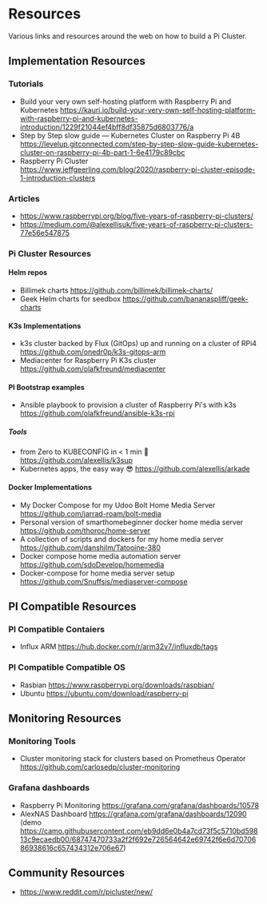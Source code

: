 # Resources

Various links and resources around the web on how to build a Pi Cluster.

## Implementation Resources

### Tutorials

-  Build your very own self-hosting platform with Raspberry Pi and Kubernetes https://kauri.io/build-your-very-own-self-hosting-platform-with-raspberry-pi-and-kubernetes-introduction/1229f21044ef4bff8df35875d6803776/a
- Step by Step slow guide — Kubernetes Cluster on Raspberry Pi 4B https://levelup.gitconnected.com/step-by-step-slow-guide-kubernetes-cluster-on-raspberry-pi-4b-part-1-6e4179c89cbc
- Raspberry Pi Cluster https://www.jeffgeerling.com/blog/2020/raspberry-pi-cluster-episode-1-introduction-clusters

### Articles

- https://www.raspberrypi.org/blog/five-years-of-raspberry-pi-clusters/
- https://medium.com/@alexellisuk/five-years-of-raspberry-pi-clusters-77e56e547875

### Pi Cluster Resources

#### Helm repos

- Billimek charts https://github.com/billimek/billimek-charts/
- Geek Helm charts for seedbox https://github.com/bananaspliff/geek-charts

#### K3s Implementations

- k3s cluster backed by Flux (GitOps) up and running on a cluster of RPi4 https://github.com/onedr0p/k3s-gitops-arm
- Mediacenter for Raspberry Pi K3s cluster https://github.com/olafkfreund/mediacenter

#### PI Bootstrap examples

- Ansible playbook to provision a cluster of Raspberry Pi's with k3s https://github.com/olafkfreund/ansible-k3s-rpi

##### Tools

- from Zero to KUBECONFIG in < 1 min 🚀 https://github.com/alexellis/k3sup
- Kubernetes apps, the easy way 😎 https://github.com/alexellis/arkade

#### Docker Implementations

- My Docker Compose for my Udoo Bolt Home Media Server https://github.com/jarrad-roam/bolt-media
- Personal version of smarthomebeginner docker home media server https://github.com/thoroc/home-server
- A collection of scripts and dockers for my home media server https://github.com/danshilm/Tatooine-380
- Docker compose home media automation server https://github.com/sdoDevelop/homemedia
- Docker-compose for home media server setup https://github.com/Snuffsis/mediaserver-compose

## PI Compatible Resources

### PI Compatible Contaiers

- Influx ARM https://hub.docker.com/r/arm32v7/influxdb/tags

### PI Compatible Compatible OS

- Rasbian https://www.raspberrypi.org/downloads/raspbian/
- Ubuntu https://ubuntu.com/download/raspberry-pi

## Monitoring Resources

### Monitoring Tools

- Cluster monitoring stack for clusters based on Prometheus Operator https://github.com/carlosedp/cluster-monitoring

### Grafana dashboards

- Raspberry Pi Monitoring https://grafana.com/grafana/dashboards/10578
- AlexNAS Dashboard https://grafana.com/grafana/dashboards/12090 (demo https://camo.githubusercontent.com/eb9dd6e0b4a7cd73f5c5710bd59813c9ecaedb00/68747470733a2f2f692e726564642e69742f6e6d7070686938616c657434312e706e67)

## Community Resources

- https://www.reddit.com/r/picluster/new/
